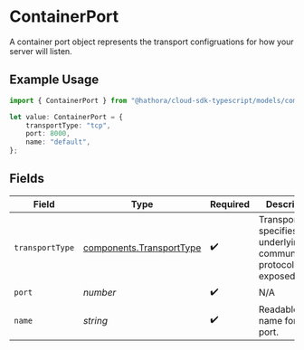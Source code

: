 # ContainerPort

A container port object represents the transport configruations for how your server will listen.

## Example Usage

```typescript
import { ContainerPort } from "@hathora/cloud-sdk-typescript/models/components";

let value: ContainerPort = {
    transportType: "tcp",
    port: 8000,
    name: "default",
};
```

## Fields

| Field                                                                               | Type                                                                                | Required                                                                            | Description                                                                         | Example                                                                             |
| ----------------------------------------------------------------------------------- | ----------------------------------------------------------------------------------- | ----------------------------------------------------------------------------------- | ----------------------------------------------------------------------------------- | ----------------------------------------------------------------------------------- |
| `transportType`                                                                     | [components.TransportType](../../models/components/transporttype.md)                | :heavy_check_mark:                                                                  | Transport type specifies the underlying communication protocol to the exposed port. |                                                                                     |
| `port`                                                                              | *number*                                                                            | :heavy_check_mark:                                                                  | N/A                                                                                 | 8000                                                                                |
| `name`                                                                              | *string*                                                                            | :heavy_check_mark:                                                                  | Readable name for the port.                                                         | default                                                                             |